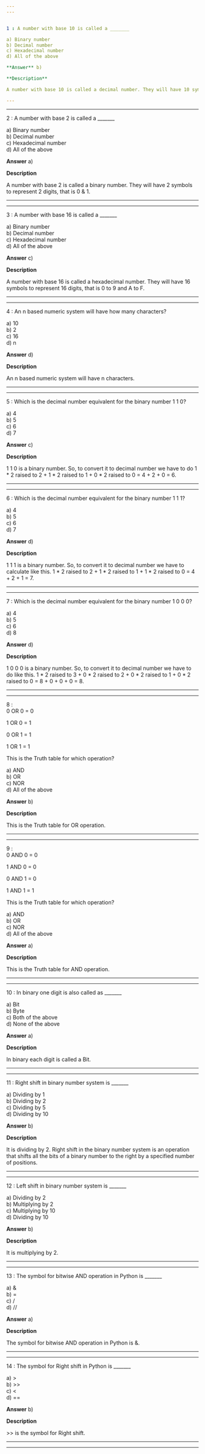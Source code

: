 ```yaml
---
---


1 : A number with base 10 is called a _______  

a) Binary number  
b) Decimal number   
c) Hexadecimal number  
d) All of the above  

**Answer** b) 

**Description** 

A number with base 10 is called a decimal number. They will have 10 symbols to represent 10 digits, that is 0 to 9.  

---
```

---


2 : A number with base 2 is called a _______  

a) Binary number  
b) Decimal number  
c) Hexadecimal number  
d) All of the above  

**Answer** a) 

**Description**  

A number with base 2 is called a binary number. They will have 2 symbols to represent 2 digits, that is 0 &amp; 1.  

---
---


3 : A number with base 16 is called a _______  

a) Binary number  
b) Decimal number  
c) Hexadecimal number  
d) All of the above  

**Answer** c) 

**Description**

A number with base 16 is called a hexadecimal number. They will have 16 symbols to represent 16 digits, that is 0 to 9 and A to F.

---
---


4 : An n based numeric system will have how many characters?  

a) 10  
b) 2   
c) 16  
d) n  

**Answer** d) 

**Description**

An n based numeric system will have n characters.  

---
---


5 : Which is the decimal number equivalent for the binary number 1 1 0?  

a) 4   
b) 5  
c) 6  
d) 7  

**Answer** c) 

**Description**

1 1 0 is a binary number. So, to convert it to decimal number we have to do  1 * 2 raised to 2   +  1 * 2 raised to 1  +  0 * 2 raised to 0  =  4  +  2  +  0  =  6.   

---
---


6 : Which is the decimal number equivalent for the binary number 1 1 1?  

a) 4   
b) 5  
c) 6   
d) 7  

**Answer** d) 

**Description**

1 1 1 is a binary number. So, to convert it to decimal number we have to calculate like this.  1 * 2 raised to 2   +  1 * 2 raised to 1  +  1 * 2 raised to 0  =  4  +  2  +  1  =  7.   

---
---


7 : Which is the decimal number equivalent for the binary number 1 0 0 0?  

a) 4  
b) 5   
c) 6   
d) 8  

**Answer** d) 

**Description**

1 0 0 0 is a binary number. So, to convert it to decimal number we have to do like this. 1 * 2 raised to 3   +  0 * 2 raised to 2  +  0 * 2 raised to 1  +  0 * 2 raised to 0  =  8  +  0  +  0  +  0  =  8.   

---
---


8 :   
0 OR 0 = 0

1 OR 0 = 1

0 OR 1 = 1

1 OR 1 = 1

This is the Truth table for which operation?  

a) AND   
b) OR   
c) NOR  
d) All of the above  

**Answer** b) 

**Description**

This is the Truth table for OR operation.

---
---


9 :   
0 AND 0 = 0

1 AND 0 = 0

0 AND 1 = 0

1 AND 1 = 1

This is the Truth table for which operation?  

a) AND  
b) OR   
c) NOR   
d) All of the above  

**Answer** a) 

**Description**

This is the Truth table for AND operation.  

---
---


10 : In binary one digit is also called as _______  

a) Bit  
b) Byte   
c) Both of the above   
d) None of the above  

**Answer** a) 

**Description**

In binary each digit is called a Bit.

---
---


11 : Right shift in binary number system is _______  

a) Dividing by 1   
b) Dividing by 2  
c) Dividing by 5  
d) Dividing by 10  

**Answer** b) 

**Description**

It is dividing by 2. Right shift in the binary number system is an operation that shifts all the bits of a binary number to the right by a specified number of positions.  

---
---


12 : Left shift in binary number system is _______  

a) Dividing by 2  
b) Multiplying by 2   
c) Multiplying by 10   
d) Dividing by 10  

**Answer** b) 

**Description**

It is multiplying by 2.  

---
---


13 : The symbol for bitwise AND operation in Python is _______  

a) &   
b) =  
c) /   
d) //  

**Answer** a) 

**Description**

The symbol for bitwise AND operation in Python is &amp;.  

---
---


14 : The symbol for Right shift in Python is _______  

a) >   
b) >>   
c) <   
d) ==  

**Answer** b) 

**Description**

&gt;&gt; is the symbol for Right shift.  

---
---












